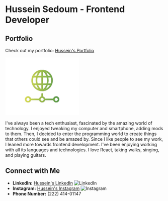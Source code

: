 # Hussein Sedoum - Frontend Developer

## Portfolio

Check out my portfolio: [Hussein's Portfolio](https://hussein-portfolio-1.vercel.app/)

![Hussein's](/public/logo.png)

I've always been a tech enthusiast, fascinated by the amazing world of technology. I enjoyed tweaking my computer and smartphone, adding mods to them. Then, I decided to enter the programming world to create things that others could see and be amazed by. Since I like people to see my work, I leaned more towards frontend development. I've been enjoying working with all its languages and technologies. I love React, taking walks, singing, and playing guitars.


## Connect with Me

- **LinkedIn:** [Hussein's LinkedIn](https://www.linkedin.com/in/husseinsa/) ![LinkedIn](https://img.shields.io/badge/-LinkedIn-0077B5?logo=linkedin&logoColor=white&style=for-the-badge)
- **Instagram:** [Hussein's Instagram](https://www.instagram.com/hussein_codes/) ![Instagram](https://img.shields.io/badge/-Instagram-E4405F?logo=instagram&logoColor=white&style=for-the-badge)
- **Phone Number:** (222) 414-01147

